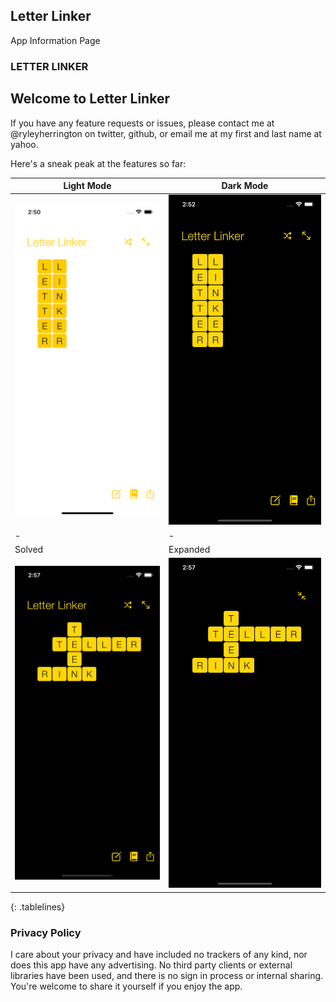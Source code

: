 ## Letter Linker
App Information Page

### LETTER LINKER

## Welcome to Letter Linker

If you have any feature requests or issues, please contact me at @ryleyherrington on twitter, github, or email me at my first and last name at yahoo.

Here's a sneak peak at the features so far:

<style>
.tablelines table, .tablelines td, .tablelines th {
        border: 1px solid black;
        }
</style>

| Light Mode | Dark Mode |
| - | - |
|![Light Mode](/assets/Light.png) | ![Dark Mode](/assets/Dark.png)|
| - | - |
| Solved | Expanded|
|![Solved](/assets/Solved.png) | ![Expanded](/assets/Expanded.png)|
{: .tablelines}


### Privacy Policy
I care about your privacy and have included no trackers of any kind, nor does this app have any advertising. No third party clients or external libraries have been used, and there is no sign in process or internal sharing. You're welcome to share it yourself if you enjoy the app. 

